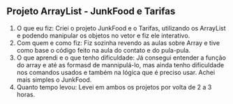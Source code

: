 ## Projeto ArrayList - JunkFood e Tarifas 

1) O que eu fiz:
Criei o projeto JunkFood e o Tarifas, utilizando os ArrayList e podendo manipular os objetos no vetor e fiz ele interativo.
2) Com quem e como fiz:
Fiz sozinha revendo as aulas sobre Array e tive como base o código feito na aula do contato e do pula-pula.
3) O que aprendi e o que tenho dificuldade:
Já consegui entender a função do array e até as formasd de mannipulá-lo, mas ainda tenho dificuldade nos comandos 
usados e também na lógica que é preciso usar. Achei mais simples o JunkFood.
4) Quanto tempo levou:
Levei em ambos os projetos por volta de 2 a 3 horas.